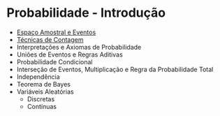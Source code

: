 # Probabilidade - Introdução

- [Espaço Amostral e Eventos](espaço_amostral_eventos.ipynb)
- [Técnicas de Contagem](técnicas_de_contagem.md)
- Interpretações e Axiomas de Probabilidade
- Uniões de Eventos e Regras Aditivas
- Probabilidade Condicional
- Interseção de Eventos, Multiplicação e Regra da Probabilidade Total
- Independência
- Teorema de Bayes
- Variáveis Aleatórias
  - Discretas
  - Contínuas
